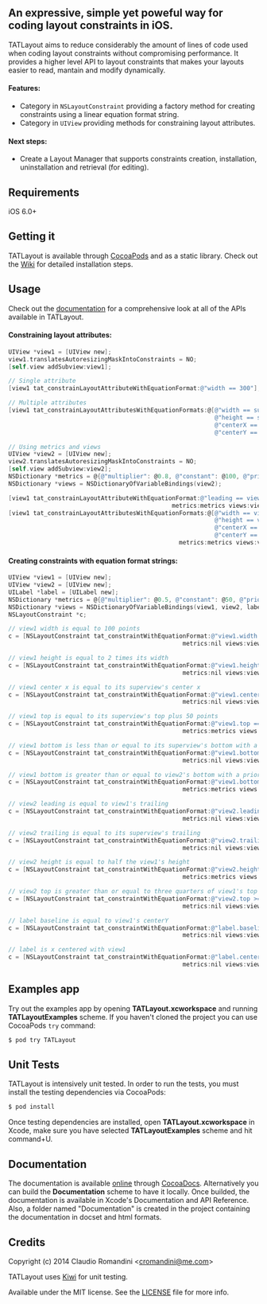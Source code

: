 ## An expressive, simple yet poweful way for coding layout constraints in iOS.

TATLayout aims to reduce considerably the amount of lines of code used when coding layout constraints without compromising performance. It provides a higher level API to layout constraints that makes your layouts easier to read, mantain and modify dynamically.

#### Features:
- Category in `NSLayoutConstraint` providing a factory method for creating constraints using a linear equation format string.
- Category in `UIView` providing methods for constraining layout attributes.

#### Next steps:
- Create a Layout Manager that supports constraints creation, installation, uninstallation and retrieval (for editing).

## Requirements
iOS 6.0+

## Getting it
TATLayout is available through [CocoaPods](http://cocoapods.org) and as a static library. Check out the [Wiki](https://github.com/cromandini/TATLayout/wiki) for detailed installation steps.

## Usage
Check out the [documentation](http://cocoadocs.org/docsets/TATLayout/) for a comprehensive look at all of the APIs available in TATLayout.

#### Constraining layout attributes:
```objective-c
UIView *view1 = [UIView new];
view1.translatesAutoresizingMaskIntoConstraints = NO;
[self.view addSubview:view1];

// Single attribute
[view1 tat_constrainLayoutAttributeWithEquationFormat:@"width == 300"];

// Multiple attributes
[view1 tat_constrainLayoutAttributesWithEquationFormats:@[@"width == superview.width * 0.5",
                                                          @"height == superview.height * 0.5",
                                                          @"centerX == superview.centerX",
                                                          @"centerY == superview.centerY"]];

// Using metrics and views
UIView *view2 = [UIView new];
view2.translatesAutoresizingMaskIntoConstraints = NO;
[self.view addSubview:view2];
NSDictionary *metrics = @{@"multiplier": @0.8, @"constant": @100, @"priority": @751};
NSDictionary *views = NSDictionaryOfVariableBindings(view2);

[view1 tat_constrainLayoutAttributeWithEquationFormat:@"leading == view2.leading + constant"
                                              metrics:metrics views:views];
[view1 tat_constrainLayoutAttributesWithEquationFormats:@[@"width == view2.width * multiplier",
                                                          @"height == view2.height * multiplier",
                                                          @"centerX == superview.centerX @priority",
                                                          @"centerY == superview.centerY @priority"]
                                                metrics:metrics views:views];
```

#### Creating constraints with equation format strings:

```objective-c
UIView *view1 = [UIView new];
UIView *view2 = [UIView new];
UILabel *label = [UILabel new];
NSDictionary *metrics = @{@"multiplier": @0.5, @"constant": @50, @"priority": @751};
NSDictionary *views = NSDictionaryOfVariableBindings(view1, view2, label);
NSLayoutConstraint *c;

// view1 width is equal to 100 points
c = [NSLayoutConstraint tat_constraintWithEquationFormat:@"view1.width == 100"
                                                 metrics:nil views:views];

// view1 height is equal to 2 times its width
c = [NSLayoutConstraint tat_constraintWithEquationFormat:@"view1.height == view1.width * 2"
                                                 metrics:nil views:views];

// view1 center x is equal to its superview's center x
c = [NSLayoutConstraint tat_constraintWithEquationFormat:@"view1.centerX == superview.centerX"
                                                 metrics:nil views:views];

// view1 top is equal to its superview's top plus 50 points
c = [NSLayoutConstraint tat_constraintWithEquationFormat:@"view1.top == superview.top + constant"
                                                 metrics:metrics views:views];

// view1 bottom is less than or equal to its superview's bottom with a priority of 251
c = [NSLayoutConstraint tat_constraintWithEquationFormat:@"view1.bottom <= superview.bottom @251"
                                                 metrics:nil views:views];

// view1 bottom is greater than or equal to view2's bottom with a priority of 751
c = [NSLayoutConstraint tat_constraintWithEquationFormat:@"view1.bottom >= view2.bottom @priority"
                                                 metrics:metrics views:views];

// view2 leading is equal to view1's trailing
c = [NSLayoutConstraint tat_constraintWithEquationFormat:@"view2.leading == view1.trailing"
                                                 metrics:nil views:views];

// view2 trailing is equal to its superview's trailing
c = [NSLayoutConstraint tat_constraintWithEquationFormat:@"view2.trailing == superview.trailing"
                                                 metrics:nil views:views];

// view2 height is equal to half the view1's height
c = [NSLayoutConstraint tat_constraintWithEquationFormat:@"view2.height == view1.height * multiplier"
                                                 metrics:metrics views:views];

// view2 top is greater than or equal to three quarters of view1's top plus 50 points with a priority of 500
c = [NSLayoutConstraint tat_constraintWithEquationFormat:@"view2.top >= view1.top * 0.75 + 50 @500"
                                                 metrics:nil views:views];

// label baseline is equal to view1's centerY
c = [NSLayoutConstraint tat_constraintWithEquationFormat:@"label.baseline == view1.centerY"
                                                 metrics:nil views:views];

// label is x centered with view1
c = [NSLayoutConstraint tat_constraintWithEquationFormat:@"label.centerX == view1.centerX"
                                                 metrics:nil views:views];
```

## Examples app
Try out the examples app by opening __TATLayout.xcworkspace__ and running __TATLayoutExamples__ scheme. If you haven't cloned the project you can use CocoaPods `try` command:
```bash
$ pod try TATLayout
```

## Unit Tests
TATLayout is intensively unit tested. In order to run the tests, you must install the testing dependencies via CocoaPods:

```bash
$ pod install
```

Once testing dependencies are installed, open __TATLayout.xcworkspace__ in Xcode, make sure you have selected __TATLayoutExamples__ scheme and hit command+U.

## Documentation
The documentation is available [online](http://cocoadocs.org/docsets/TATLayout/) through [CocoaDocs](http://cocoadocs.org). Alternatively you can build the __Documentation__ scheme to have it locally. Once builded, the documentation is available in Xcode's Documentation and API Reference. Also, a folder named "Documentation" is created in the project containing the documentation in docset and html formats.

## Credits
Copyright (c) 2014 Claudio Romandini <[cromandini@me.com](mailto:cromandini@me.com)>

TATLayout uses [Kiwi](https://github.com/allending/Kiwi) for unit testing.

Available under the MIT license. See the [LICENSE](https://github.com/cromandini/TATLayout/blob/master/LICENSE) file for more info.
